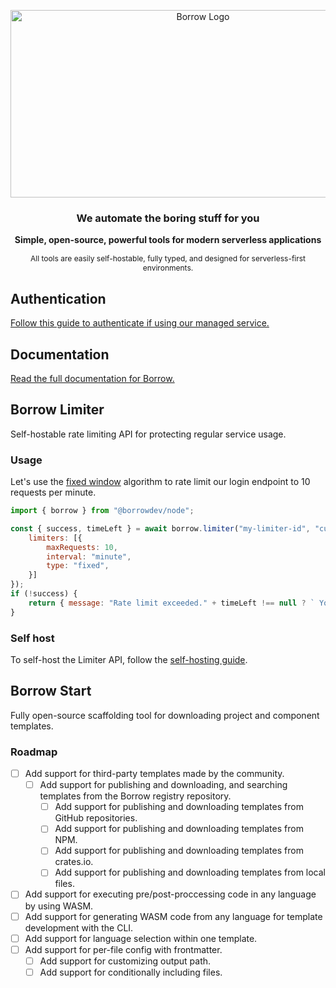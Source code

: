 <p align="center">
  <img src="https://borrow.dev/opengraph-image.png" alt="Borrow Logo" width="600" height="300" />
</p>

<h3 align="center">We automate the boring stuff for you</h3>

<p align="center">
  <b>Simple, open-source, powerful tools for modern serverless applications</b><br>
</p>

<p align="center" style="font-size:12px">
  All tools are easily self-hostable, fully typed, and designed for serverless-first environments.
</p>

## Authentication
[Follow this guide to authenticate if using our managed service.](https://borrow.dev/docs/limiter/quick-start#authentication)

## Documentation
[Read the full documentation for Borrow.](https://borrow.dev/docs)

## Borrow Limiter
Self-hostable rate limiting API for protecting regular service usage.

### Usage

Let's use the [fixed window](https://borrow.dev/docs/limiter/algorithms#fixed-window) algorithm to rate limit our login endpoint to 10 requests per minute.

```javascript
import { borrow } from "@borrowdev/node";

const { success, timeLeft } = await borrow.limiter("my-limiter-id", "current-user-id", {
	limiters: [{
		maxRequests: 10,
		interval: "minute",
		type: "fixed",
	}]
});
if (!success) {
	return { message: "Rate limit exceeded." + timeLeft !== null ? ` You can try again in ${timeLeft} seconds.` : "" };
}
```

### Self host
To self-host the Limiter API, follow the [self-hosting guide](https://borrow.dev/docs/limiter/self-hosting).

## Borrow Start
Fully open-source scaffolding tool for downloading project and component templates.

### Roadmap
- [ ] Add support for third-party templates made by the community.
  - [ ] Add support for publishing and downloading, and searching templates from the Borrow registry repository.
	- [ ] Add support for publishing and downloading templates from GitHub repositories.
	- [ ] Add support for publishing and downloading templates from NPM.
	- [ ] Add support for publishing and downloading templates from crates.io.
	- [ ] Add support for publishing and downloading templates from local files.
- [ ] Add support for executing pre/post-proccessing code in any language by using WASM.
- [ ] Add support for generating WASM code from any language for template development with the CLI.
- [ ] Add support for language selection within one template.
- [ ] Add support for per-file config with frontmatter.
	- [ ] Add support for customizing output path.
	- [ ] Add support for conditionally including files.